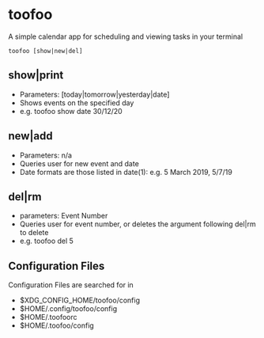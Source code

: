 # toofoo

A simple calendar app for scheduling and viewing tasks in your terminal

	toofoo [show|new|del]

## show|print

* Parameters: [today|tomorrow|yesterday|date]
* Shows events on the specified day
* e.g. toofoo show date 30/12/20
  
## new|add
* Parameters: n/a
* Queries user for new event and date
* Date formats are those listed in date(1): e.g. 5 March 2019, 5/7/19
                  
## del|rm
* parameters: Event Number
* Queries user for event number, or deletes the argument following del|rm to delete
* e.g. toofoo del 5

## Configuration Files

Configuration Files are searched for in 

* $XDG\_CONFIG\_HOME/toofoo/config
* $HOME/.config/toofoo/config
* $HOME/.toofoorc
* $HOME/.toofoo/config
